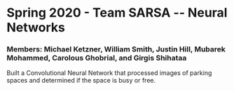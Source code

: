 # Spring 2020 - Team SARSA -- Neural Networks

### Members: Michael Ketzner, William Smith, Justin Hill, Mubarek Mohammed, Carolous Ghobrial, and Girgis Shihataa

Built a Convolutional Neural Network that processed images of parking spaces and determined if the space is busy or free.
